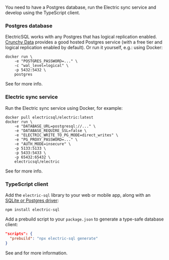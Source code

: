 You need to have a Postgres database, run the Electric sync service and develop using the TypeScript client.

### Postgres database

ElectricSQL works with any Postgres that has logical replication enabled. [Crunchy Data](https://www.crunchydata.com/pricing/calculator) provides a good hosted Postgres service (with a free tier and logical replication enabled by default). Or run it yourself, e.g.: using Docker:

```shell
docker run \
    -e "POSTGRES_PASSWORD=..." \
    -c "wal_level=logical" \
    -p 5432:5432 \
    postgres
```

See <DocPageLink path="usage/installation/postgres" /> for more info.

### Electric sync service

Run the Electric sync service using Docker, for example:

```shell
docker pull electricsql/electric:latest
docker run \
    -e "DATABASE_URL=postgresql://..." \
    -e "DATABASE_REQUIRE_SSL=false \
    -e "ELECTRIC_WRITE_TO_PG_MODE=direct_writes" \
    -e "PG_PROXY_PASSWORD=..." \
    -e "AUTH_MODE=insecure" \
    -p 5133:5133 \
    -p 5433:5433 \
    -p 65432:65432 \
    electricsql/electric
```

See <DocPageLink path="usage/installation/service" /> for more info.

### TypeScript client

Add the `electric-sql` library to your web or mobile app, along with an [SQLite or Postgres driver](../integrations/drivers/index.md):

```shell
npm install electric-sql
```

Add a prebuild script to your `package.json` to generate a type-safe database client:

```json
"scripts": {
  "prebuild": "npx electric-sql generate"
}
```

See <DocPageLink path="usage/installation/client" /> and <DocPageLink path="integrations/drivers" /> for more information.
